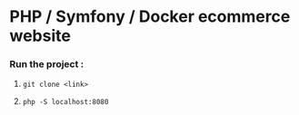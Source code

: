 # PHP / Symfony / Docker ecommerce website

### Run the project :

1. `git clone <link>`

2. `php -S localhost:8080`
